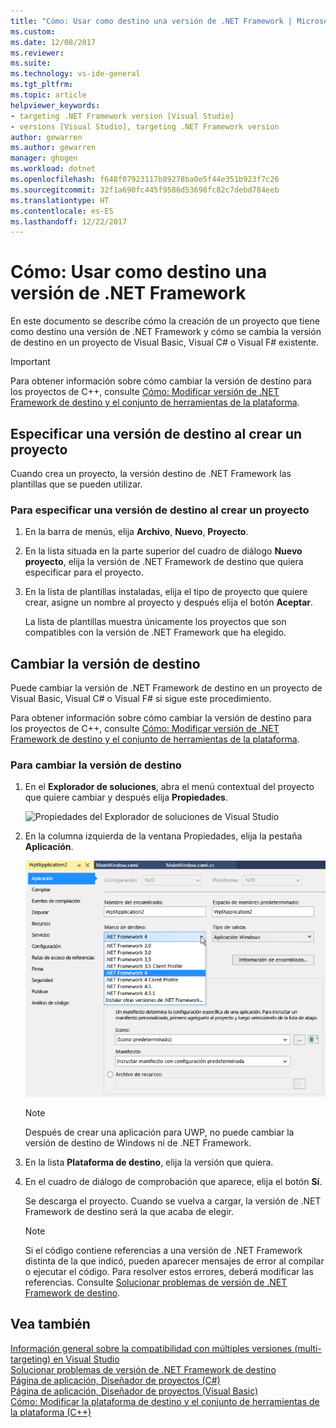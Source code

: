 ```yaml
---
title: "Cómo: Usar como destino una versión de .NET Framework | Microsoft Docs"
ms.custom: 
ms.date: 12/08/2017
ms.reviewer: 
ms.suite: 
ms.technology: vs-ide-general
ms.tgt_pltfrm: 
ms.topic: article
helpviewer_keywords:
- targeting .NET Framework version [Visual Studio]
- versions [Visual Studio], targeting .NET Framework version
author: gewarren
ms.author: gewarren
manager: ghogen
ms.workload: dotnet
ms.openlocfilehash: f648f07923117b89278ba0e5f44e351b923f7c26
ms.sourcegitcommit: 32f1a690fc445f9586d53698fc82c7debd784eeb
ms.translationtype: HT
ms.contentlocale: es-ES
ms.lasthandoff: 12/22/2017
---
```

# <a name="how-to-target-a-version-of-the-net-framework"></a>Cómo: Usar como destino una versión de .NET Framework

En este documento se describe cómo la creación de un proyecto que tiene como destino una versión de .NET Framework y cómo se cambia la versión de destino en un proyecto de Visual Basic, Visual C# o Visual F# existente.

> [!IMPORTANT]
> Para obtener información sobre cómo cambiar la versión de destino para los proyectos de C++, consulte [Cómo: Modificar versión de .NET Framework de destino y el conjunto de herramientas de la plataforma](/cpp/build/how-to-modify-the-target-framework-and-platform-toolset).

## <a name="targeting-a-version-when-you-create-a-project"></a>Especificar una versión de destino al crear un proyecto

Cuando crea un proyecto, la versión destino de .NET Framework las plantillas que se pueden utilizar.

### <a name="to-target-a-version-when-you-create-a-project"></a>Para especificar una versión de destino al crear un proyecto

1.  En la barra de menús, elija **Archivo**, **Nuevo**, **Proyecto**.

2.  En la lista situada en la parte superior del cuadro de diálogo **Nuevo proyecto**, elija la versión de .NET Framework de destino que quiera especificar para el proyecto.

3.  En la lista de plantillas instaladas, elija el tipo de proyecto que quiere crear, asigne un nombre al proyecto y después elija el botón **Aceptar**.

    La lista de plantillas muestra únicamente los proyectos que son compatibles con la versión de .NET Framework que ha elegido.

## <a name="changing-the-target-version"></a>Cambiar la versión de destino

Puede cambiar la versión de .NET Framework de destino en un proyecto de Visual Basic, Visual C# o Visual F# si sigue este procedimiento.

Para obtener información sobre cómo cambiar la versión de destino para los proyectos de C++, consulte [Cómo: Modificar versión de .NET Framework de destino y el conjunto de herramientas de la plataforma](/cpp/build/how-to-modify-the-target-framework-and-platform-toolset).

### <a name="to-change-the-targeted-version"></a>Para cambiar la versión de destino

1.  En el **Explorador de soluciones**, abra el menú contextual del proyecto que quiere cambiar y después elija **Propiedades**.

    ![Propiedades del Explorador de soluciones de Visual Studio](../ide/media/vs_slnexplorer_properties.png "vs_slnExplorer_Properties")

2. En la columna izquierda de la ventana Propiedades, elija la pestaña **Aplicación**.

    ![Propiedades de aplicación de Visual Studio, pestaña Aplicación](../ide/media/vs_slnexplorer_properties_applicationtab.png "vs_slnExplorer_Properties_ApplicationTab")

    > [!NOTE]
    > Después de crear una aplicación para UWP, no puede cambiar la versión de destino de Windows ni de .NET Framework.

3.  En la lista **Plataforma de destino**, elija la versión que quiera.

4.  En el cuadro de diálogo de comprobación que aparece, elija el botón **Sí**.

    Se descarga el proyecto. Cuando se vuelva a cargar, la versión de .NET Framework de destino será la que acaba de elegir.

    > [!NOTE]
    > Si el código contiene referencias a una versión de .NET Framework distinta de la que indicó, pueden aparecer mensajes de error al compilar o ejecutar el código. Para resolver estos errores, deberá modificar las referencias. Consulte [Solucionar problemas de versión de .NET Framework de destino](../msbuild/troubleshooting-dotnet-framework-targeting-errors.md).

## <a name="see-also"></a>Vea también

[Información general sobre la compatibilidad con múltiples versiones (multi-targeting) en Visual Studio](../ide/visual-studio-multi-targeting-overview.md)  
[Solucionar problemas de versión de .NET Framework de destino](../msbuild/troubleshooting-dotnet-framework-targeting-errors.md)  
[Página de aplicación, Diseñador de proyectos (C#)](../ide/reference/application-page-project-designer-csharp.md)  
[Página de aplicación, Diseñador de proyectos (Visual Basic)](../ide/reference/application-page-project-designer-visual-basic.md)  
[Cómo: Modificar la plataforma de destino y el conjunto de herramientas de la plataforma (C++)](/cpp/build/how-to-modify-the-target-framework-and-platform-toolset)
